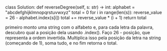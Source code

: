 class Solution:
    def reverseDegree(self, s: str) -> int:
        alphabet = "abcdefghijklmnopqrstuvwxyz"
        total = 0
        for i in range(len(s)):
            reverse_value = 26 - alphabet.index(s[i])
            total += reverse_value * (i + 1)
        return total

primeiro monto uma string com o alfabeto e, para cada letra da palavra, descubro qual a posição dela usando .index(). Faço 26 - posição, que representa a ordem invertida. Multiplica isso pela posição da letra na string (começando de 1), soma tudo, e no fim retorna o total.